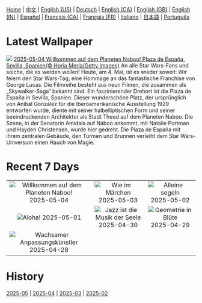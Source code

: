[Home](../README.md) | [中文](zh-CN.md) | [English (US)](en-US.md) | [Deutsch](de-DE.md) | [English (CA)](en-CA.md) | [English (GB)](en-GB.md) | [English (IN)](en-IN.md) | [Español](es-ES.md) | [Français (CA)](fr-CA.md) | [Français (FR)](fr-FR.md) | [Italiano](it-IT.md) | [日本語](ja-JP.md) | [Português](pt-BR.md)

# Latest Wallpaper
![](https://www.bing.com/th?id=OHR.SevilleNaboo_DE-DE9420581107_UHD.jpg)
[2025-05-04 Willkommen auf dem Planeten Naboo! Plaza de España, Sevilla, Spanien(© Horia Merla/Getty Images)](https://www.bing.com/th?id=OHR.SevilleNaboo_DE-DE9420581107_UHD.jpg)
An alle Star Wars-Fans und solche, die es werden wollen! Heute, am 4. Mai, ist es wieder soweit: Wir feiern den Star Wars-Tag, eine Hommage an das fantastische Franchise von George Lucas. Die Filmreihe besteht aus neun Filmen, die zusammen als „Skywalker-Saga“ bekannt sind. Ein faszinierender Drehort ist die Plaza de España in Sevilla, Spanien. Dieser wunderschöne Platz, der ursprünglich von Aníbal González für die Iberoamerikanische Ausstellung 1929 entworfen wurde, diente mit seiner halbelliptischen Form und seiner beeindruckenden Architektur als Stadt Theed auf dem Planeten Naboo. Die Szene, in der Senatorin Amidala auf Naboo ankommt, mit Natalie Portman und Hayden Christensen, wurde hier gedreht. Die Plaza de España mit ihrem zentralen Gebäude, den Türmen und Brunnen verleiht dem Star Wars-Universum einen Hauch von Magie.

# Recent 7 Days
|  |  |  |
|:---:|:---:|:---:|
| ![](https://www.bing.com/th?id=OHR.SevilleNaboo_DE-DE9420581107_400x240.jpg "Willkommen auf dem Planeten Naboo!") 2025-05-04 | ![](https://www.bing.com/th?id=OHR.SchlossMoritzburg_DE-DE9218601077_400x240.jpg "Wie im Märchen") 2025-05-03 | ![](https://www.bing.com/th?id=OHR.BrazilHeron_DE-DE1974794289_400x240.jpg "Alleine segeln") 2025-05-02 |
| ![](https://www.bing.com/th?id=OHR.PinkPlumeria_DE-DE1954010737_400x240.jpg "Aloha!") 2025-05-01 | ![](https://www.bing.com/th?id=OHR.ColtraneBand_DE-DE0172172574_400x240.jpg "Jazz ist die Musik der Seele") 2025-04-30 | ![](https://www.bing.com/th?id=OHR.GardensVillandry_DE-DE3270965160_400x240.jpg "Geometrie in Blüte") 2025-04-29 |
| ![](https://www.bing.com/th?id=OHR.OrangeImpala_DE-DE8059561226_400x240.jpg "Wachsamer Anpassungskünstler") 2025-04-28 |  |  |

# History
[2025-05](../archives/wallpaper/de-DE/w_2025_05.md) | [2025-04](../archives/wallpaper/de-DE/w_2025_04.md) | [2025-03](../archives/wallpaper/de-DE/w_2025_03.md) | [2025-02](../archives/wallpaper/de-DE/w_2025_02.md)
